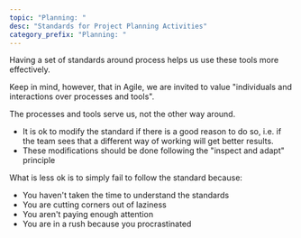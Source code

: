 ```yaml
---
topic: "Planning: "
desc: "Standards for Project Planning Activities"
category_prefix: "Planning: "
---
```


Having a set of standards around process helps us use these tools more effectively.

Keep in mind, however, that in Agile, we are invited to value "individuals and interactions over processes and tools".

The processes and tools serve us, not the other way around.

* It is ok to modify the standard if there is a good reason to do so, i.e. if the team sees that a different way of working will get better results.
* These modifications should be done following the "inspect and adapt" principle

What is less ok is to simply fail to follow the standard because:
* You haven't taken the time to understand the standards
* You are cutting corners out of laziness
* You aren't paying enough attention
* You are in a rush because you procrastinated
